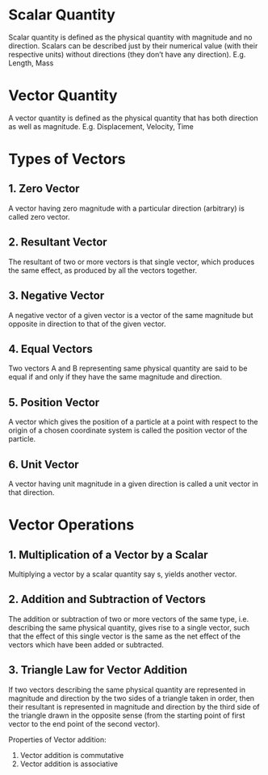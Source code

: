 # Scalar Quantity

Scalar quantity is defined as the physical quantity with magnitude and no direction.
Scalars can be described just by their numerical value (with their respective units) without directions (they don’t have any direction).
E.g. Length, Mass

# Vector Quantity

A vector quantity is defined as the physical quantity that has both direction as well as magnitude.
E.g. Displacement, Velocity, Time


# Types of Vectors

## 1. Zero Vector

A vector having zero magnitude with a particular direction (arbitrary) is called zero vector.

## 2. Resultant Vector

The resultant of two or more vectors is that single vector, which produces the same effect, as produced by all the vectors together.

## 3. Negative Vector

A negative vector of a given vector is a vector of the same magnitude but opposite in direction to that of the given vector.

## 4. Equal Vectors

Two vectors A and B representing same physical quantity are said to be equal if and only if they have the same magnitude and direction.

## 5. Position Vector

A vector which gives the position of a particle at a point with respect to the origin of a chosen coordinate system is called the position vector of the particle.

## 6. Unit Vector

A vector having unit magnitude in a given direction is called a unit vector in that direction.


# Vector Operations

## 1. Multiplication of a Vector by a Scalar

Multiplying a vector by a scalar quantity say s, yields another vector.

## 2. Addition and Subtraction of Vectors

The addition or subtraction of two or more vectors of the same type, i.e. describing the same physical quantity, gives rise to a single vector, such that the effect of this single vector is the same as the net effect of the vectors which have been added or subtracted.

## 3. Triangle Law for Vector Addition

If two vectors describing the same physical quantity are represented in magnitude and direction by the two sides of a triangle taken in order, then their resultant is represented in magnitude and direction by the third side of the triangle drawn in the opposite sense (from the starting point of first vector to the end point of the second vector).

Properties of Vector addition:
1. Vector addition is commutative
2. Vector addition is associative
